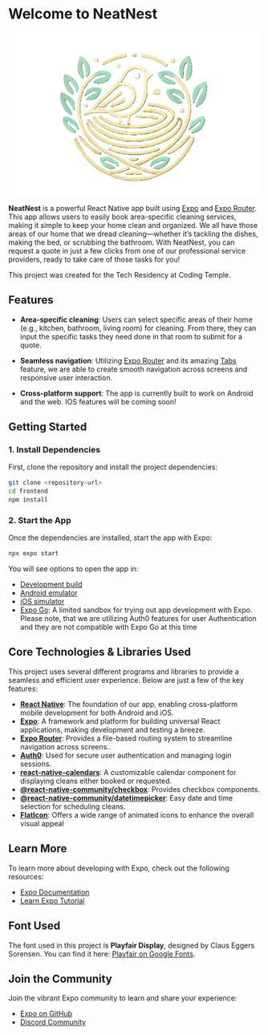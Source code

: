 

# Welcome to NeatNest

![NeatNest Logo](./assets/images/TransNoText.png)


**NeatNest** is a powerful React Native app built using [Expo](https://expo.dev) and [Expo Router](https://docs.expo.dev/router/introduction). This app allows users to easily book area-specific cleaning services, making it simple to keep your home clean and organized. We all have those areas of our home that we dread cleaning—whether it’s tackling the dishes, making the bed, or scrubbing the bathroom. With NeatNest, you can request a quote in just a few clicks from one of our professional service providers, ready to take care of those tasks for you!

This project was created for the Tech Residency at Coding Temple.

## Features

- **Area-specific cleaning**: Users can select specific areas of their home (e.g., kitchen, bathroom, living room) for cleaning. From there, they can input the specific tasks they need done in that room to submit for a quote.

- **Seamless navigation**: Utilizing [Expo Router](https://docs.expo.dev/router/introduction) and its amazing [Tabs]() feature, we are able to create smooth navigation across screens and responsive user interaction.
- **Cross-platform support**: The app is currently built to work on Android and the web. IOS features will be coming soon!

## Getting Started

### 1. Install Dependencies

First, clone the repository and install the project dependencies:

```bash
git clone <repository-url>
cd frontend
npm install
```

### 2. Start the App

Once the dependencies are installed, start the app with Expo:

```bash
npx expo start
```

You will see options to open the app in:

- [Development build](https://docs.expo.dev/develop/development-builds/introduction/)
- [Android emulator](https://docs.expo.dev/workflow/android-studio-emulator/)
- [iOS simulator](https://docs.expo.dev/workflow/ios-simulator/)
- [Expo Go](https://expo.dev/go): A limited sandbox for trying out app development with Expo. Please note, that we are utilizing Auth0 features for user Authentication and they are not compatible with Expo Go at this time


## Core Technologies & Libraries Used

This project uses several different programs and libraries to provide a seamless and efficient user experience. Below are just a few of the key features:

- **[React Native](https://reactnative.dev/)**: The foundation of our app, enabling cross-platform mobile development for both Android and iOS.
- **[Expo](https://expo.dev/)**: A framework and platform for building universal React applications, making development and testing a breeze.
- **[Expo Router](https://docs.expo.dev/router/introduction)**: Provides a file-based routing system to streamline navigation across screens..
- **[Auth0](https://auth0.com/)**: Used for secure user authentication and managing login sessions.
- **[react-native-calendars](https://github.com/wix/react-native-calendars)**: A customizable calendar component for displaying cleans either booked or requested.
- **[@react-native-community/checkbox](https://github.com/react-native-community/checkbox)**: Provides checkbox components.
- **[@react-native-community/datetimepicker](https://github.com/react-native-community/datetimepicker)**: Easy date and time selection for scheduling cleans.
- **[FlatIcon](https://www.flaticon.com/)**: Offers a wide range of animated icons to enhance the overall visual appeal 

## Learn More

To learn more about developing with Expo, check out the following resources:

- [Expo Documentation](https://docs.expo.dev/)
- [Learn Expo Tutorial](https://docs.expo.dev/tutorial/introduction/)

## Font Used

The font used in this project is **Playfair Display**, designed by Claus Eggers Sorensen. You can find it here: [Playfair on Google Fonts](https://fonts.google.com/specimen/Playfair).

## Join the Community

Join the vibrant Expo community to learn and share your experience:

- [Expo on GitHub](https://github.com/expo/expo)
- [Discord Community](https://chat.expo.dev)


